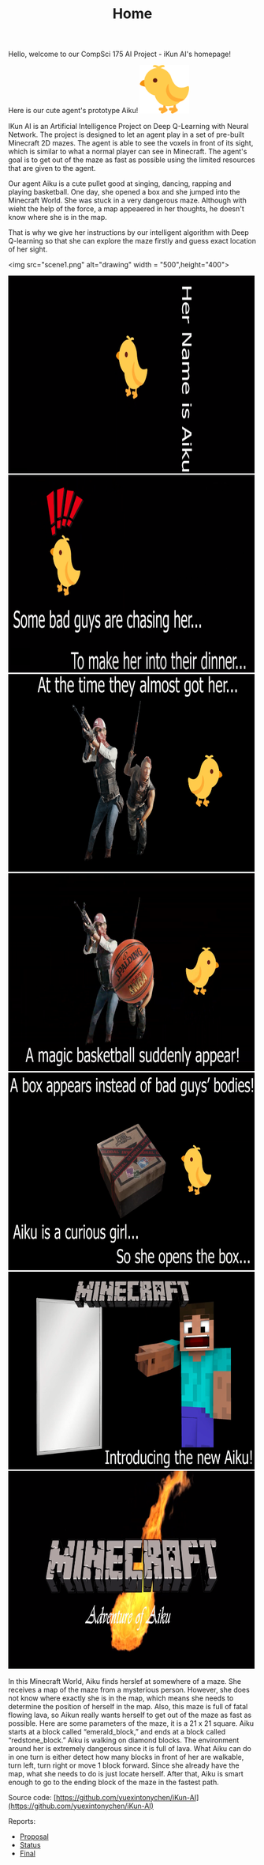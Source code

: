 ﻿---
layout: default
title:  Home
---

Hello, welcome to our CompSci 175 AI Project - iKun AI's homepage!

Here is our cute agent's prototype Aiku! 
<img src="cute_aiku.png" alt="drawing" width="100">

IKun AI is an Artificial Intelligence Project on Deep Q-Learning with Neural Network. The project is designed to let an agent play in a set of pre-built Minecraft 2D mazes. The agent is able to see the voxels in front of its sight, which is similar to what a normal player can see in Minecraft. The agent's goal is to get out of the maze as fast as possible using the limited resources that are given to the agent.

Our agent Aiku is a cute pullet good at singing, dancing, rapping and playing basketball. One day, she opened a box and she jumped into the Minecraft World. She was stuck in a very dangerous maze. Although with wieht the help of the force, a map appeaered in her thoughts, he doesn't know where she is in the map.

That is why we give her instructions by our intelligent algorithm with Deep Q-learning so that she can explore the maze firstly and guess exact location of her sight.



<img src="scene1.png" alt="drawing" width = "500",height="400"> 

<img src="scene2.png" alt="drawing" width = 500, height=400> 

<img src="scene3.png" alt="drawing" width = 500, height=400> 

<img src="scene4.png" alt="drawing" width = 500, height=400> 

<img src="scene5.png" alt="drawing" width = 500, height=400> 

<img src="scene6.png" alt="drawing" width = 500, height=400> 

<img src="scene7.png" alt="drawing" width = 500, height=400> 

<img src="scene8.png" alt="drawing" width = 500, height=400> 


In this Minecraft World, Aiku finds herslef 
at somewhere of a maze. She receives a 
map of the maze from a mysterious person.
However, she does not know where exactly 
she is in the map, which means she needs 
to determine the position of herself in the 
map. Also, this maze is full of fatal flowing 
lava, so Aikun really wants herself to get 
out of the maze as fast as possible.
Here are some parameters of the maze, it 
is a 21 x 21 square. Aiku starts at 
a block called “emerald_block,” and ends at 
a block called “redstone_block.” Aiku is 
walking on diamond blocks. The environment
around her is extremely dangerous since
it is full of lava. What Aiku can do in one 
turn is either detect how many blocks in front
of her are walkable, turn left, turn right or 
move 1 block forward.
Since she already have the map, what she 
needs to do is just locate herself. After that, 
Aiku is smart enough to go to the ending 
block of the maze in the fastest path.

Source code: [https://github.com/yuexintonychen/iKun-AI](https://github.com/yuexintonychen/iKun-AI)

Reports:

- [Proposal](proposal.html)
- [Status](status.html)
- [Final](final.html)